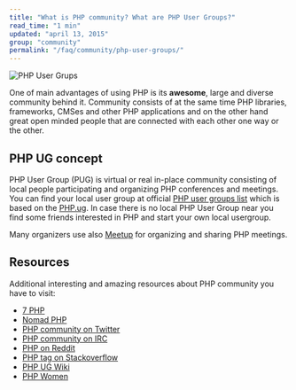 ```yaml
---
title: "What is PHP community? What are PHP User Groups?"
read_time: "1 min"
updated: "april 13, 2015"
group: "community"
permalink: "/faq/community/php-user-groups/"
---
```


![PHP User Grups](https://raw.githubusercontent.com/wwphp-fb/php-resources/master/images/faq/community/php-user-groups.png "PHP User Groups")

One of main advantages of using PHP is its **awesome**, large and diverse community behind it. Community consists of at the same time
PHP libraries, frameworks, CMSes and other PHP applications and on the other hand great open minded people that are connected with
each other one way or the other.

## PHP UG concept

PHP User Group (PUG) is virtual or real in-place community consisting of local people participating and organizing PHP conferences and meetings. You
can find your local user group at official [PHP user groups list][php-net-ug] which is based on the [PHP.ug][php-ug]. In case there is no local
PHP User Group near you find some friends interested in PHP and start your own local usergroup.

Many organizers use also [Meetup](http://www.meetup.com/) for organizing and sharing PHP meetings.

## Resources

Additional interesting and amazing resources about PHP community you have to visit:

* [7 PHP](http://7php.com/category/conferences-user-groups/)
* [Nomad PHP](http://nomadphp.com)
* [PHP community on Twitter](https://twitter.com/phpc)
* [PHP community on IRC](irc://chat.freenode.net:6667/phpc)
* [PHP on Reddit](http://www.reddit.com/r/PHP)
* [PHP tag on Stackoverflow](http://stackoverflow.com/questions/tagged/php)
* [PHP UG Wiki](https://wiki.php.net/usergroups)
* [PHP Women](http://phpwomen.org/)

[php-net-ug]: http://php.net/ug
[php-ug]: http://php.ug
